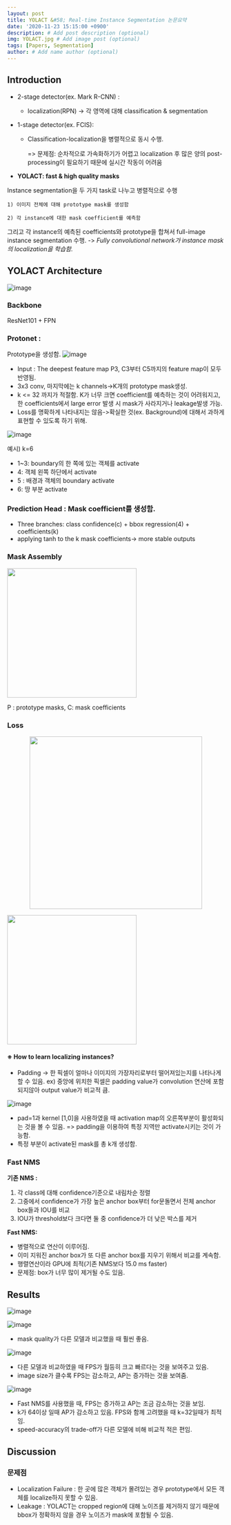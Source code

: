 ```yaml
---
layout: post
title: YOLACT &#58; Real-time Instance Segmentation 논문요약
date: '2020-11-23 15:15:00 +0900'
description: # Add post description (optional)
img: YOLACT.jpg # Add image post (optional)
tags: [Papers, Segmentation]
author: # Add name author (optional)
---
```


## Introduction

- 2-stage detector(ex. Mark R-CNN) :

  - localization(RPN) -> 각 영역에 대해 classification & segmentation

- 1-stage detector(ex. FCIS):

  - Classification-localization을 병렬적으로 동시 수행.

     => 문제점: 순차적으로 가속화하기가 어렵고 localization 후 많은 양의 post-processing이 필요하기 때문에 실시간 작동이 어려움

- **YOLACT: fast & high quality masks**

Instance segmentation을 두 가지 task로 나누고 병렬적으로 수행

    1) 이미지 전체에 대해 prototype mask를 생성함

    2) 각 instance에 대한 mask coefficient를 예측함

그리고 각 instance의 예측된 coefficients와 prototype을 합쳐서 full-image instance segmentation 수행.
-> _Fully convolutional network가 instance mask의 localization을 학습함._


## YOLACT Architecture
![image](https://user-images.githubusercontent.com/17904547/99934283-ea120980-2da0-11eb-9a9a-ca86b424509e.png)

### Backbone
ResNet101 + FPN


### Protonet :
Prototype을 생성함.
![image](https://user-images.githubusercontent.com/17904547/99934154-8a1b6300-2da0-11eb-86d1-23225888fc60.png)

  - Input : The deepest feature map P3, C3부터 C5까지의 feature map이 모두 반영됨.
  - 3x3 conv, 마지막에는 k channels->K개의 prototype mask생성.
  - k <= 32 까지가 적절함. K가 너무 크면 coefficient를 예측하는 것이 어려워지고, 한 coefficients에서 large error 발생 시 mask가 사라지거나 leakage발생 가능.
  - Loss를 명확하게 나타내지는 않음->확실한 것(ex. Background)에 대해서 과하게 표현할 수 있도록 하기 위해.

![image](https://user-images.githubusercontent.com/17904547/99934215-b636e400-2da0-11eb-815b-448f784caa2c.png)

예시) k=6
- 1~3: boundary의 한 쪽에 있는 객체를 activate
- 4: 객체 왼쪽 하단에서 activate
- 5 : 배경과 객체의 boundary activate
- 6: 땅 부분 activate




### Prediction Head : Mask coefficient를 생성함.
- Three branches: class confidence(c) + bbox regression(4) + coefficients(k)
- applying tanh to the k mask coefficients-> more stable outputs


### Mask Assembly

<img src="https://user-images.githubusercontent.com/17904547/99934334-13329a00-2da1-11eb-8493-0d82000d8111.png" width=300>

P : prototype masks, C: mask coefficients

### Loss

<p align="center"><img src="https://user-images.githubusercontent.com/17904547/99934347-1c236b80-2da1-11eb-9a82-02c1974a8519.png" width=400>

<img src="https://user-images.githubusercontent.com/17904547/99934373-25acd380-2da1-11eb-84d1-f450ce75aed7.png" width=300></p>

#### ※ How to learn localizing instances?
- Padding -> 한 픽셀이 얼마나 이미지의 가장자리로부터 떨어져있는지를 나타나게 할 수 있음.
ex) 중앙에 위치한 픽셀은 padding value가 convolution 연산에 포함되지않아 output value가 비교적 큼.

![image](https://user-images.githubusercontent.com/17904547/99934407-36f5e000-2da1-11eb-88c9-a7ddb86d8193.png)

- pad=1과 kernel [1,0]을 사용하였을 때 activation map의 오른쪽부분이 활성화되는 것을 볼 수 있음.
  => padding을 이용하여 특정 지역만 activate시키는 것이 가능함.
- 특정 부분이 activate된 mask를 총 k개 생성함.


### Fast NMS

**기존 NMS :**

   1. 각 class에 대해 confidence기준으로 내림차순 정렬
   2. 그중에서 confidence가 가장 높은 anchor box부터 for문돌면서 전체 anchor box들과 IOU를 비교
   3. IOU가 threshold보다 크다면 둘 중 confidence가 더 낮은 박스를 제거  

**Fast NMS:**
- 병렬적으로 연산이 이루어짐.
- 이미 지워진 anchor box가 또 다른 anchor box를 지우기 위해서 비교를 계속함.
- 행렬연산이라 GPU에 최적(기존 NMS보다 15.0 ms faster)
- 문제점: box가 너무 많이 제거될 수도 있음.


## Results

![image](https://user-images.githubusercontent.com/17904547/99934583-baafcc80-2da1-11eb-824d-e94422a729e1.png)

![image](https://user-images.githubusercontent.com/17904547/99934595-c26f7100-2da1-11eb-8aae-f4952f2217ae.png)

- mask quality가 다른 모델과 비교했을 때 훨씬 좋음.

![image](https://user-images.githubusercontent.com/17904547/99934604-c9967f00-2da1-11eb-8722-0b6733b03c29.png)
- 다른 모델과 비교하였을 때 FPS가 월등히 크고 빠르다는 것을 보여주고 있음.
- image size가 클수록 FPS는 감소하고, AP는 증가하는 것을 보여줌.


![image](https://user-images.githubusercontent.com/17904547/99934632-dadf8b80-2da1-11eb-8d5f-fc0d6b611c05.png)

- Fast NMS를 사용했을 때, FPS는 증가하고 AP는 조금 감소하는 것을 보임.
- k가 64이상 일때 AP가 감소하고 있음. FPS와 함께 고려했을 때 k=32일때가 최적임.
- speed-accuracy의 trade-off가 다른 모델에 비해 비교적 적은 편임.

## Discussion


### 문제점
- Localization Failure : 한 곳에 많은 객체가 몰려있는 경우 prototype에서 모든 객체를 localize하지 못할 수 있음.
- Leakage : YOLACT는 cropped region에 대해 노이즈를 제거하지 않기 때문에 bbox가 정확하지 않을 경우 노이즈가 mask에 포함될 수 있음.


